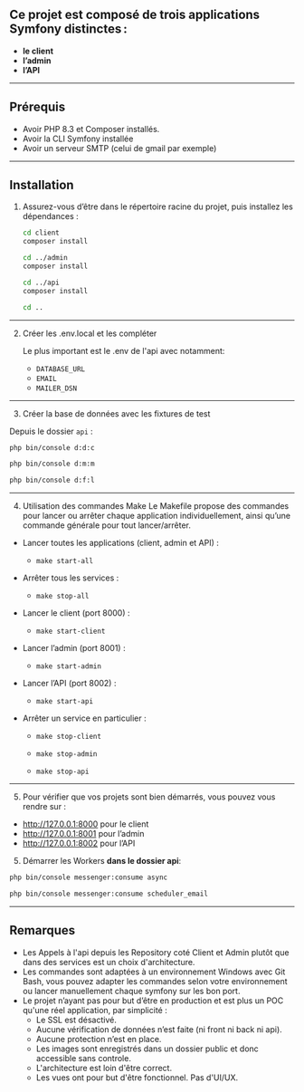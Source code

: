 ## Ce projet est composé de trois applications Symfony distinctes :

- **le client**
- **l’admin**
- **l’API**

---

## Prérequis

- Avoir PHP 8.3 et Composer installés.
- Avoir la CLI Symfony installée
- Avoir un serveur SMTP (celui de gmail par exemple)

---

## Installation

1. Assurez-vous d’être dans le répertoire racine du projet, puis installez les dépendances :

   ```bash
   cd client
   composer install

   cd ../admin
   composer install

   cd ../api
   composer install

   cd ..
   ```

---

2. Créer les .env.local et les compléter

   Le plus important est le .env de l'api avec notamment:

   - `DATABASE_URL`
   - `EMAIL`
   - `MAILER_DSN`

---

3. Créer la base de données avec les fixtures de test

Depuis le dossier `api` :

```bash
php bin/console d:d:c

php bin/console d:m:m

php bin/console d:f:l
```

---

4. Utilisation des commandes Make
   Le Makefile propose des commandes pour lancer ou arrêter chaque application individuellement, ainsi qu’une commande générale pour tout lancer/arrêter.

- Lancer toutes les applications (client, admin et API) :

  - `make start-all`

- Arrêter tous les services :

  - `make stop-all`

- Lancer le client (port 8000) :

  - `make start-client`

- Lancer l’admin (port 8001) :

  - `make start-admin`

- Lancer l’API (port 8002) :

  - `make start-api`

- Arrêter un service en particulier :

  - `make stop-client`

  - `make stop-admin`

  - `make stop-api`

---

5. Pour vérifier que vos projets sont bien démarrés, vous pouvez vous rendre sur :

- http://127.0.0.1:8000 pour le client
- http://127.0.0.1:8001 pour l’admin
- http://127.0.0.1:8002 pour l’API

5. Démarrer les Workers **dans le dossier api**:

```bash
php bin/console messenger:consume async

php bin/console messenger:consume scheduler_email
```

---

## Remarques

- Les Appels à l'api depuis les Repository coté Client et Admin plutôt que dans des services est un choix d'architecture.
- Les commandes sont adaptées à un environnement Windows avec Git Bash, vous pouvez adapter les commandes selon votre environnement ou lancer manuellement chaque symfony sur les bon port.
- Le projet n’ayant pas pour but d’être en production et est plus un POC qu'une réel application, par simplicité :
  - Le SSL est désactivé.
  - Aucune vérification de données n’est faite (ni front ni back ni api).
  - Aucune protection n’est en place.
  - Les images sont enregistrés dans un dossier public et donc accessible sans controle.
  - L'architecture est loin d'être correct.
  - Les vues ont pour but d'être fonctionnel. Pas d'UI/UX.
